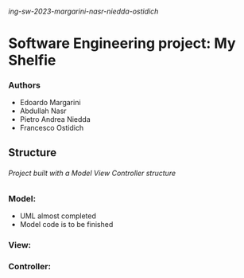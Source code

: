 ###### ing-sw-2023-margarini-nasr-niedda-ostidich
# Software Engineering project: My Shelfie
### Authors
- Edoardo Margarini
- Abdullah Nasr
- Pietro Andrea Niedda
- Francesco Ostidich
## Structure
###### Project built with a Model View Controller structure
### Model:
- UML almost completed
- Model code is to be finished
### View:
### Controller: